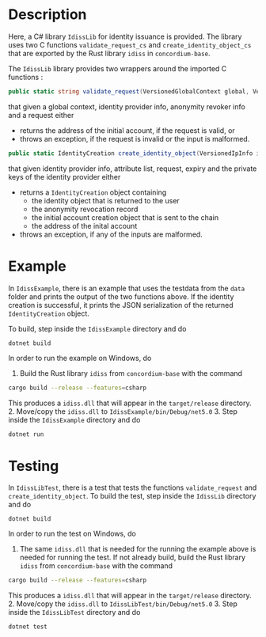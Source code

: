 # Description

Here, a C# library `IdissLib` for identity issuance is provided. The library uses two C functions `validate_request_cs` and `create_identity_object_cs` 
that are exported by the Rust library `idiss` in `concordium-base`. 

The `IdissLib` library provides two wrappers around the imported C functions :
```csharp
public static string validate_request(VersionedGlobalContext global, VersionedIpInfo ip_info, VersionedArInfos ars_infos, IdObjectRequest request)
```
that given a global context, identity provider info, anonymity revoker info and a request either
- returns the address of the initial account, if the request is valid, or
- throws an exception, if the request is invalid or the input is malformed.

```csharp
public static IdentityCreation create_identity_object(VersionedIpInfo ip_info, AttributeList alist, IdObjectRequest request, UInt64 expiry, IpPrivateKeys ip_keys){
```
that given identity provider info, attribute list, request, expiry and the private keys of the identity provider either
- returns a `IdentityCreation` object containing 
    * the identity object that is returned to the user
    * the anonymity revocation record
    * the initial account creation object that is sent to the chain
    * the address of the inital account 
- throws an exception, if any of the inputs are malformed.

# Example

In `IdissExample`, there is an example that uses the testdata from the `data` folder and prints the output of the two functions above. 
If the identity creation is successful, it prints the JSON serialization of the returned `IdentityCreation` object.

To build, step inside the `IdissExample` directory and do
```
dotnet build
```

In order to run the example on Windows, do
1. Build the Rust library `idiss` from `concordium-base` with the command
  ```bash
  cargo build --release --features=csharp
  ```
  This produces a `idiss.dll` that will appear in the `target/release` directory. 
2. Move/copy the `idiss.dll` to `IdissExample/bin/Debug/net5.0`
3. Step inside the `IdissExample` directory and do
   ```bash
   dotnet run
   ```

# Testing

In `IdissLibTest`, there is a test that tests the functions `validate_request` and `create_identity_object`. 
To build the test, step inside the `IdissLib` directory and do
```
dotnet build
```

In order to run the test on Windows, do
1. The same `idiss.dll` that is needed for the running the example above
   is needed for running the test. If not already build, build the Rust library `idiss` from `concordium-base` with the command
  ```bash
  cargo build --release --features=csharp
  ```
  This produces a `idiss.dll` that will appear in the `target/release` directory. 
2. Move/copy the `idiss.dll` to `IdissLibTest/bin/Debug/net5.0`
3. Step inside the `IdissLibTest` directory and do
   ```bash
   dotnet test
   ```